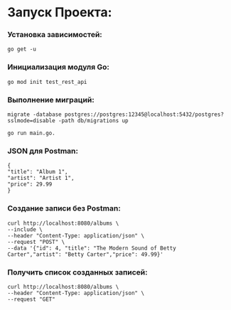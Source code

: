 # Запуск Проекта:

### Установка зависимостей:
```shell
go get -u
```

### Инициализация модуля Go:
```shell
go mod init test_rest_api
```

### Выполнение миграций:
```shell
migrate -database postgres://postgres:12345@localhost:5432/postgres?sslmode=disable -path db/migrations up
```

```shell
go run main.go.
```

### JSON для Postman:

    {
    "title": "Album 1",
    "artist": "Artist 1",
    "price": 29.99
    }

### Создание записи без Postman:

```shell
curl http://localhost:8080/albums \
--include \
--header "Content-Type: application/json" \
--request "POST" \
--data '{"id": 4, "title": "The Modern Sound of Betty Carter","artist": "Betty Carter","price": 49.99}'
```

### Получить список созданных записей:
```shell
curl http://localhost:8080/albums \
--header "Content-Type: application/json" \
--request "GET"
```
